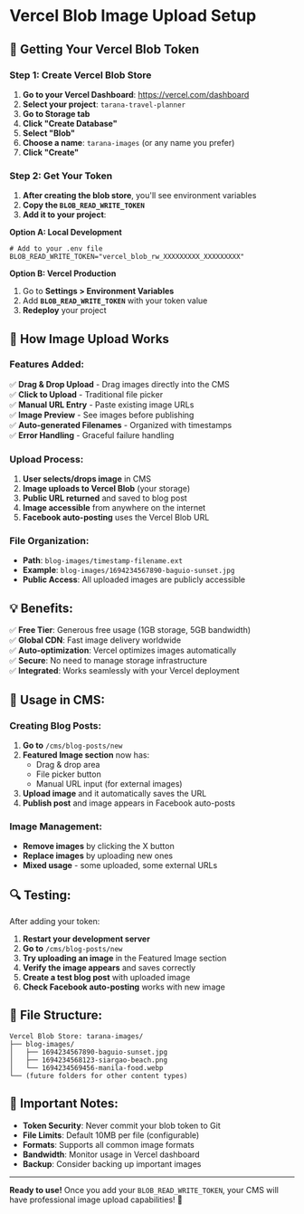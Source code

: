 # Vercel Blob Image Upload Setup

## 🔧 **Getting Your Vercel Blob Token**

### **Step 1: Create Vercel Blob Store**

1. **Go to your Vercel Dashboard**: https://vercel.com/dashboard
2. **Select your project**: `tarana-travel-planner`
3. **Go to Storage tab**
4. **Click "Create Database"**
5. **Select "Blob"**
6. **Choose a name**: `tarana-images` (or any name you prefer)
7. **Click "Create"**

### **Step 2: Get Your Token**

1. **After creating the blob store**, you'll see environment variables
2. **Copy the `BLOB_READ_WRITE_TOKEN`**
3. **Add it to your project**:

**Option A: Local Development**
```env
# Add to your .env file
BLOB_READ_WRITE_TOKEN="vercel_blob_rw_XXXXXXXXX_XXXXXXXXX"
```

**Option B: Vercel Production**
1. Go to **Settings > Environment Variables**
2. Add **`BLOB_READ_WRITE_TOKEN`** with your token value
3. **Redeploy** your project

## 🎯 **How Image Upload Works**

### **Features Added:**
✅ **Drag & Drop Upload** - Drag images directly into the CMS  
✅ **Click to Upload** - Traditional file picker  
✅ **Manual URL Entry** - Paste existing image URLs  
✅ **Image Preview** - See images before publishing  
✅ **Auto-generated Filenames** - Organized with timestamps  
✅ **Error Handling** - Graceful failure handling  

### **Upload Process:**
1. **User selects/drops image** in CMS
2. **Image uploads to Vercel Blob** (your storage)
3. **Public URL returned** and saved to blog post
4. **Image accessible** from anywhere on the internet
5. **Facebook auto-posting** uses the Vercel Blob URL

### **File Organization:**
- **Path**: `blog-images/timestamp-filename.ext`
- **Example**: `blog-images/1694234567890-baguio-sunset.jpg`
- **Public Access**: All uploaded images are publicly accessible

## 💡 **Benefits:**

✅ **Free Tier**: Generous free usage (1GB storage, 5GB bandwidth)  
✅ **Global CDN**: Fast image delivery worldwide  
✅ **Auto-optimization**: Vercel optimizes images automatically  
✅ **Secure**: No need to manage storage infrastructure  
✅ **Integrated**: Works seamlessly with your Vercel deployment  

## 🎨 **Usage in CMS:**

### **Creating Blog Posts:**
1. **Go to** `/cms/blog-posts/new`
2. **Featured Image section** now has:
   - Drag & drop area
   - File picker button
   - Manual URL input (for external images)
3. **Upload image** and it automatically saves the URL
4. **Publish post** and image appears in Facebook auto-posts

### **Image Management:**
- **Remove images** by clicking the X button
- **Replace images** by uploading new ones
- **Mixed usage** - some uploaded, some external URLs

## 🔍 **Testing:**

After adding your token:
1. **Restart your development server**
2. **Go to** `/cms/blog-posts/new`
3. **Try uploading an image** in the Featured Image section
4. **Verify the image appears** and saves correctly
5. **Create a test blog post** with uploaded image
6. **Check Facebook auto-posting** works with new image

## 📁 **File Structure:**

```
Vercel Blob Store: tarana-images/
├── blog-images/
│   ├── 1694234567890-baguio-sunset.jpg
│   ├── 1694234568123-siargao-beach.png
│   └── 1694234569456-manila-food.webp
└── (future folders for other content types)
```

## 🚨 **Important Notes:**

- **Token Security**: Never commit your blob token to Git
- **File Limits**: Default 10MB per file (configurable)
- **Formats**: Supports all common image formats
- **Bandwidth**: Monitor usage in Vercel dashboard
- **Backup**: Consider backing up important images

---

**Ready to use!** Once you add your `BLOB_READ_WRITE_TOKEN`, your CMS will have professional image upload capabilities! 📸
